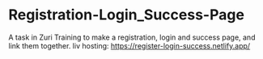 # Registration-Login_Success-Page
A task in Zuri Training to make a registration, login and success page, and link them together. 
liv hosting: https://register-login-success.netlify.app/
